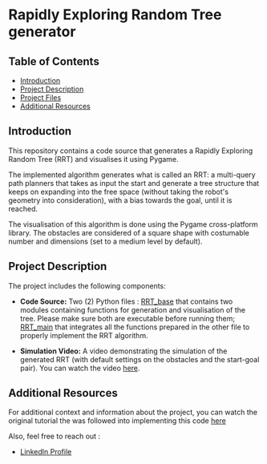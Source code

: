 # Rapidly Exploring Random Tree generator

## Table of Contents
- [Introduction](#introduction)
- [Project Description](#project-description)
- [Project Files](#project-files)
- [Additional Resources](#additional-resources)

## Introduction
This repository contains a code source that generates a Rapidly Exploring Random Tree (RRT) and visualises it using Pygame.

The implemented algorithm generates what is called an RRT: a multi-query path planners that takes as input the start and generate a tree structure that keeps on expanding into the free space (without taking the robot's geometry into consideration), with a bias towards the goal, until it is reached.

The visualisation of this algorithm is done using the Pygame cross-platform library. The obstacles are considered of a square shape with costumable number and dimensions (set to a medium level by default).

## Project Description
The project includes the following components:

- **Code Source:** Two (2) Python files : [RRT_base](./RRT_base.py) that contains two modules containing functions for generation and visualisation of the tree. Please make sure both are executable before running them; [RRT_main](./RRT_main.py) that integrates all the functions prepared in the other file to properly implement the RRT algorithm.

- **Simulation Video:** A video demonstrating the simulation of the generated RRT (with default settings on the obstacles and the start-goal pair). You can watch the video [here](./demo_video.mp4).

## Additional Resources
For additional context and information about the project, you can watch the original tutorial the was followed into implementing this code [here](https://youtube.com/playlist?list=PL9RPomGb9IpRlfQEGkWnTt8jIauPovpOH&si=I5NM_JdnyWiOX2H5)

Also, feel free to reach out :
- [LinkedIn Profile](linkedin.com/in/yhadj)